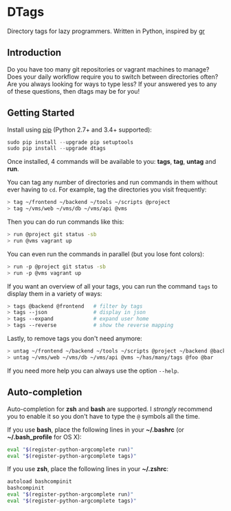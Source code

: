# DTags 
Directory tags for lazy programmers.
Written in Python, inspired by [gr](https://github.com/mixu/gr)

## Introduction

Do you have too many git repositories or vagrant machines to manage? Does your 
daily workflow require you to switch between directories often? Are you always 
looking for ways to type less? If your answered yes to any of these questions, 
then dtags may be for you!

## Getting Started

Install using [pip](https://pip.pypa.io) (Python 2.7+ and 3.4+ supported):
```python
sudo pip install --upgrade pip setuptools
sudo pip install --upgrade dtags
```

Once installed, 4 commands will be available to you: 
**tags**, **tag**, **untag** and **run**.

You can tag any number of directories and run commands in them without ever
having to `cd`. For example, tag the directories you visit frequently:
```bash
> tag ~/frontend ~/backend ~/tools ~/scripts @project
> tag ~/vms/web ~/vms/db ~/vms/api @vms
```

Then you can do run commands like this:
```bash
> run @project git status -sb
> run @vms vagrant up
```

You can even run the commands in parallel (but you lose font colors):
```bash
> run -p @project git status -sb
> run -p @vms vagrant up
```

If you want an overview of all your tags, you can run the command `tags` to
display them in a variety of ways:
```bash
> tags @backend @frontend   # filter by tags 
> tags --json               # display in json
> tags --expand             # expand user home
> tags --reverse            # show the reverse mapping
```

Lastly, to remove tags you don't need anymore:
```bash
> untag ~/frontend ~/backend ~/tools ~/scripts @project ~/backend @backend
> untag ~/vms/web ~/vms/db ~/vms/api @vms ~/has/many/tags @foo @bar
```

If you need more help you can always use the option `--help`.


## Auto-completion

Auto-completion for **zsh** and **bash** are supported. I *strongly* recommend 
you to enable it so you don't have to type the `@` symbols all the time.

If you use **bash**, place the following lines in your **~/.bashrc** 
(or **~/.bash_profile** for OS X):
```bash
eval "$(register-python-argcomplete run)"                                                                                                        
eval "$(register-python-argcomplete tags)"                                        
```

If you use **zsh**, place the following lines in your **~/.zshrc**: 
```bash                                                                                  
autoload bashcompinit                                                           
bashcompinit 
eval "$(register-python-argcomplete run)"                                                                                                      
eval "$(register-python-argcomplete tags)"                                      
```